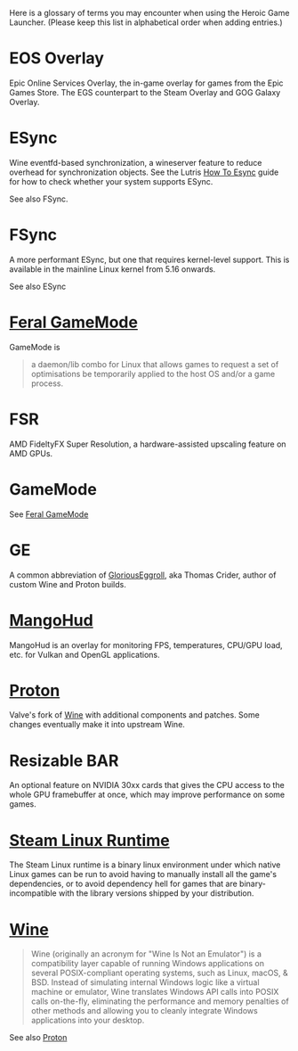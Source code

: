 Here is a glossary of terms you may encounter when using the Heroic Game Launcher.  (Please keep this list in alphabetical order when adding entries.)

# EOS Overlay
Epic Online Services Overlay, the in-game overlay for games from the Epic Games Store.  The EGS counterpart to the Steam Overlay and GOG Galaxy Overlay.

# ESync
Wine eventfd-based synchronization, a wineserver feature to reduce overhead for synchronization objects.  See the Lutris [How To Esync](https://github.com/lutris/docs/blob/master/HowToEsync.md) guide for how to check whether your system supports ESync.

See also FSync.

# FSync

A more performant ESync, but one that requires kernel-level support.  This is available in the mainline Linux kernel from 5.16 onwards.

See also ESync

# [Feral GameMode](https://github.com/FeralInteractive/gamemode)
GameMode is
> a daemon/lib combo for Linux that allows games to request a set of optimisations be temporarily applied to the host OS and/or a game process.

# FSR
AMD FideltyFX Super Resolution, a hardware-assisted upscaling feature on AMD GPUs.

# GameMode
See [Feral GameMode](#feral-gamemode)

# GE
A common abbreviation of [GloriousEggroll](https://github.com/GloriousEggroll), aka Thomas Crider, author of custom Wine and Proton builds.

# [MangoHud](https://github.com/flightlessmango/MangoHud)
MangoHud is an overlay for monitoring FPS, temperatures, CPU/GPU load, etc. for Vulkan and OpenGL applications.

# [Proton](https://github.com/ValveSoftware/Proton)
Valve's fork of [Wine](#wine) with additional components and patches.  Some changes eventually make it into upstream Wine.

# Resizable BAR
An optional feature on NVIDIA 30xx cards that gives the CPU access to the whole GPU framebuffer at once, which may improve performance on some games.

# [Steam Linux Runtime](https://github.com/ValveSoftware/steam-runtime)
The Steam Linux runtime is a binary linux environment under which native Linux games can be run to avoid having to manually install all the game's dependencies, or to avoid dependency hell for games that are binary-incompatible with the library versions shipped by your distribution.

# [Wine](https://www.winehq.org/)
> Wine (originally an acronym for "Wine Is Not an Emulator") is a compatibility layer capable of running Windows applications on several POSIX-compliant operating systems, such as Linux, macOS, & BSD. Instead of simulating internal Windows logic like a virtual machine or emulator, Wine translates Windows API calls into POSIX calls on-the-fly, eliminating the performance and memory penalties of other methods and allowing you to cleanly integrate Windows applications into your desktop.

See also [Proton](#proton)
